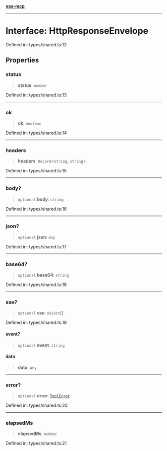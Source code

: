 [**oas-mcp**](../README.md)

***

# Interface: HttpResponseEnvelope

Defined in: types/shared.ts:12

## Properties

### status

> **status**: `number`

Defined in: types/shared.ts:13

***

### ok

> **ok**: `boolean`

Defined in: types/shared.ts:14

***

### headers

> **headers**: `Record`\<`string`, `string`\>

Defined in: types/shared.ts:15

***

### body?

> `optional` **body**: `string`

Defined in: types/shared.ts:16

***

### json?

> `optional` **json**: `any`

Defined in: types/shared.ts:17

***

### base64?

> `optional` **base64**: `string`

Defined in: types/shared.ts:18

***

### sse?

> `optional` **sse**: `object`[]

Defined in: types/shared.ts:19

#### event?

> `optional` **event**: `string`

#### data

> **data**: `any`

***

### error?

> `optional` **error**: [`ToolError`](ToolError.md)

Defined in: types/shared.ts:20

***

### elapsedMs

> **elapsedMs**: `number`

Defined in: types/shared.ts:21
